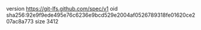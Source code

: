 version https://git-lfs.github.com/spec/v1
oid sha256:92e9f9ede495e76c6236e9bcd529e2004af0526789318fe01620ce207ac8a773
size 3412
